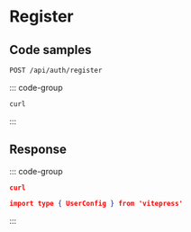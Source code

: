 # Register <Badge type="tip" text="POST"/>

## Code samples

```bash
POST /api/auth/register
```

::: code-group

```bash :line-numbers {3} [cURL]
curl
```

:::

## Response

::: code-group

```json :line-numbers {3} [Example response]
curl
```

```json :line-numbers {3} [Response schema]
import type { UserConfig } from 'vitepress'
```

:::